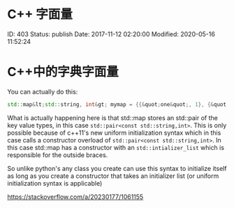 # C++ 字面量


ID: 403
Status: publish
Date: 2017-11-12 02:20:00
Modified: 2020-05-16 11:52:24


# C++中的字典字面量

You can actually do this:

```cpp
std::map&lt;std::string, int&gt; mymap = {{&quot;one&quot;, 1}, {&quot;two&quot;, 2}, {&quot;three&quot;, 3}};
```

What is actually happening here is that std::map stores an std::pair of the key value types, in this case `std::pair<const std::string,int>`. This is only possible because of c++11's new uniform initialization syntax which in this case calls a constructor overload of `std::pair<const std::string,int>`. In this case std::map has a constructor with an `std::intializer_list` which is responsible for the outside braces.

So unlike python's any class you create can use this syntax to initialize itself as long as you create a constructor that takes an initializer list (or uniform initialization syntax is applicable)

https://stackoverflow.com/a/20230177/1061155